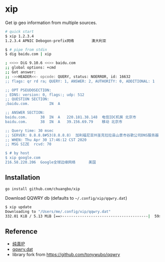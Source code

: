 # xip

Get ip geo information from multiple sources.

```sh
# quick start
$ xip 1.2.3.4
1.2.3.4 APNIC Debogon-prefix网络        澳大利亚

$ # pipe from stdin
$ dig baidu.com | xip

; <<>> DiG 9.10.6 <<>> baidu.com
;; global options: +cmd
;; Got answer:
;; ->>HEADER<<- opcode: QUERY, status: NOERROR, id: 16632
;; flags: qr rd ra; QUERY: 1, ANSWER: 2, AUTHORITY: 0, ADDITIONAL: 1

;; OPT PSEUDOSECTION:
; EDNS: version: 0, flags:; udp: 512
;; QUESTION SECTION:
;baidu.com.			IN	A

;; ANSWER SECTION:
baidu.com.		38	IN	A	220.181.38.148 	电信IDC机房 北京市
baidu.com.		38	IN	A	39.156.69.79 	移动 北京市

;; Query time: 30 msec
;; SERVER: 8.8.8.8#53(8.8.8.8) 	加利福尼亚州圣克拉拉县山景市谷歌公司DNS服务器 美国
;; WHEN: Thu Apr 30 17:46:12 CST 2020
;; MSG SIZE  rcvd: 70

$ # by host
$ xip google.com
216.58.220.206  Google全球边缘网络      美国

```

## Installation

`go install github.com/chuangbo/xip`

Download QQWRY db (defaults to `~/.config/xip/qqwry.dat`)

```sh
$ xip update
Downloading to "/Users/me/.config/xip/qqwry.dat"
332.01 KiB / 5.13 MiB [==>---------------------------------------|  59s ] 83.00 KiB/s
```

## Reference

* [纯真IP](http://www.cz88.net/ip/)
* [qqwry.dat](https://github.com/out0fmemory/qqwry.dat)
* library fork from https://github.com/tonywubo/qqwry
